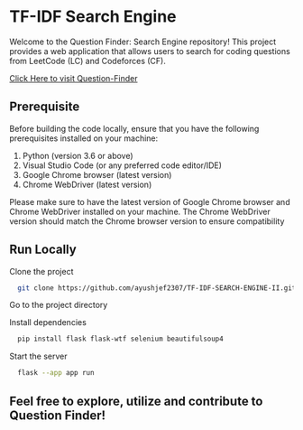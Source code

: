 
# TF-IDF Search Engine

Welcome to the Question Finder: Search Engine repository! This project provides a web application that allows users to search for coding questions from LeetCode (LC) and Codeforces (CF).

[Click Here to visit Question-Finder](https://question-finder.onrender.com)
## Prerequisite

Before building the code locally, ensure that you have the following prerequisites installed on your machine:

1. Python (version 3.6 or above)
2. Visual Studio Code (or any preferred code editor/IDE)
3. Google Chrome browser (latest version)
4. Chrome WebDriver (latest version)

Please make sure to have the latest version of Google Chrome browser and Chrome WebDriver installed on your machine. The Chrome WebDriver version should match the Chrome browser version to ensure compatibility
## Run Locally

Clone the project

```bash
  git clone https://github.com/ayushjef2307/TF-IDF-SEARCH-ENGINE-II.git
```

Go to the project directory

Install dependencies

```bash
  pip install flask flask-wtf selenium beautifulsoup4
```

Start the server

```bash
  flask --app app run
```

## Feel free to explore, utilize and contribute to Question Finder!
